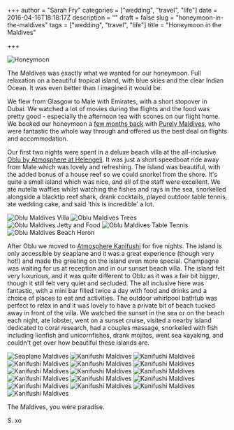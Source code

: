 +++
author = "Sarah Fry"
categories = ["wedding", "travel", "life"]
date = 2016-04-16T18:18:17Z
description = ""
draft = false
slug = "honeymoon-in-the-maldives"
tags = ["wedding", "travel", "life"]
title = "Honeymoon in the Maldives"

+++


![Honeymoon](/images/2016/04/IMG_6228.jpg)

The Maldives was exactly what we wanted for our honeymoon. Full relaxation on a beautiful tropical island, with blue skies and the clear Indian Ocean. It was even better than I imagined it would be.

We flew from Glasgow to Male with Emirates, with a short stopover in Dubai. We watched a lot of movies during the flights and the food was pretty good - especially the afternoon tea with scones on our flight home. We booked our honeymoon a [few months back](http://yayfryday.com/2015/10/30/wedding-progress/) with [Purely Maldives](http://www.purelymaldives.co.uk/), who were fantastic the whole way through and offered us the best deal on flights and accommodation.

Our first two nights were spent in a deluxe beach villa at the all-inclusive [Oblu by Atmosphere at Helengeli](http://www.oblu-helengeli.com/). It was just a short speedboat ride away from Male which was lovely and refreshing. The island was beautiful, with the added bonus of a house reef so we could snorkel from the shore. It's quite a small island which was nice, and all of the staff were excellent. We ate nutella waffles whilst watching the fishes and rays in the sea, snorkelled alongside a blacktip reef shark, drank cocktails, played outdoor table tennis, ate wedding cake, and said 'this is incredible' a lot.

![Oblu Maldives Villa](/images/2016/04/IMG_6229.jpg)
![Oblu Maldives Trees](/images/2016/04/IMG_6299.jpg)
![Oblu Maldives Jetty and Food](/images/2016/04/Artboard-1-1.png)
![Oblu Maldives Table Tennis](/images/2016/04/IMG_6233.jpg)
![Oblu Maldives Beach Heron](/images/2016/04/IMG_6354.jpg)

After Oblu we moved to [Atmosphere Kanifushi](https://atmosphere-kanifushi.com/) for five nights. The island is only accessible by seaplane and it was a great experience (though very hot!) and made the greeting on the island even more special. Champagne was waiting for us at reception and in our sunset beach villa. The island felt very luxurious, and it was quite different to Oblu as it was a fair bit bigger, though it still felt very quiet and secluded. The all inclusive here was fantastic, with a mini bar filled twice a day with food and drinks and a choice of places to eat and activities. The outdoor whirlpool bathtub was perfect to relax in and it was lovely to have a private bit of beach tucked away in front of the villa. We watched the sunset in the sea or on the beach each night, ate lobster, went on a sunset cruise, visited a nearby island dedicated to coral research, had a couples massage, snorkelled with fish including lionfish and unicornfishes, drank mojitos, went sea kayaking, and couldn't get over how beautiful these islands are.

![Seaplane Maldives](/images/2016/04/Artboard-2-1.png)
![Kanifushi Maldives](/images/2016/04/Artboard-3-1.png)
![Kanifushi Maldives](/images/2016/04/IMG_6452.jpg)
![Kanifushi Maldives](/images/2016/04/IMG_6610.jpg)
![Kanifushi Maldives](/images/2016/04/IMG_6618.jpg)
![Kanifushi Maldives](/images/2016/04/Artboard-4.png)
![Kanifushi Maldives](/images/2016/04/IMG_6719.jpg)
![Kanifushi Maldives](/images/2016/04/IMG_6748.jpg)
![Kanifushi Maldives](/images/2016/04/Artboard-6.png)
![Kanifushi Maldives](/images/2016/04/Artboard-8.png)
![Kanifushi Maldives](/images/2016/04/IMG_6904.jpg)
![Kanifushi Maldives](/images/2016/04/IMG_7138.jpg)
![Kanifushi Maldives](/images/2016/04/Artboard-7.png)
![Kanifushi Maldives](/images/2016/04/IMG_7188.jpg)
![Kanifushi Maldives](/images/2016/04/Artboard-5.png)
![Kanifushi Maldives](/images/2016/04/IMG_20160330_181659.jpg)

The Maldives, you were paradise.

S. xo

